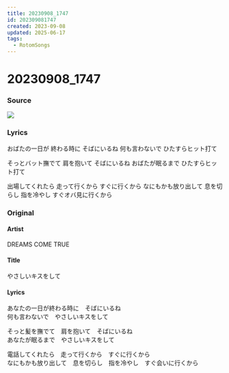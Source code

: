 ```yaml
---
title: 20230908_1747
id: 202309081747
created: 2023-09-08
updated: 2025-06-17
tags:
  - RotomSongs
---
```

# 20230908_1747

### Source

![](https://x.com/Starlystrongest/status/1700068211004440686)

### Lyrics

おばたの一日が 終わる時に そばにいるね
何も言わないで ひたすらヒット打て

そっとバット撫でて 肩を抱いて そばにいるね
おばたが眠るまで ひたすらヒット打て

出場してくれたら 走って行くから すぐに行くから
なにもかも放り出して 息を切らし 指を冷やし すぐオバ見に行くから

### Original

#### Artist

DREAMS COME TRUE

#### Title

やさしいキスをして

#### Lyrics

あなたの一日が終わる時に　そばにいるね  
何も言わないで　やさしいキスをして  
  
そっと髪を撫でて　肩を抱いて　そばにいるね  
あなたが眠るまで　やさしいキスをして  
  
電話してくれたら　走って行くから　すぐに行くから  
なにもかも放り出して　息を切らし　指を冷やし　すぐ会いに行くから  
